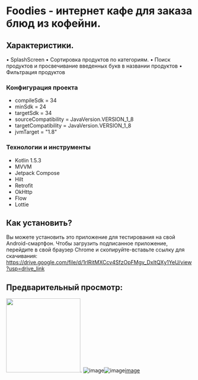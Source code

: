 # Foodies - интернет кафе для заказа блюд из кофейни.

## Характеристики.

• SplashScreen
• Сортировка продуктов по категориям.
• Поиск продуктов и просвечивание введенных букв в названии продуктов
• Фильтрация продуктов 

### Конфигурация проекта

- compileSdk = 34
- minSdk = 24
- targetSdk = 34
- sourceCompatibility = JavaVersion.VERSION_1_8
- targetCompatibility = JavaVersion.VERSION_1_8
- jvmTarget = "1.8"

### Технологии и инструменты

- Kotlin 1.5.3
- MVVM
- Jetpack Compose
- Hilt
- Retrofit
- OkHttp
- Flow
- Lottie

## Как установить?

Вы можете установить это приложение для тестирования на свой Android-смартфон. Чтобы загрузить подписанное приложение, перейдите в свой браузер Chrome и скопируйте-вставьте ссылку для скачивания:
https://drive.google.com/file/d/1rlRitMXCcv4SfzOpFMgv_DxItQXy1YeU/view?usp=drive_link  

## Предварительный просмотр:

<img src="https://github.com/Mahmud2403/Foodies/assets/111182031/efb35de6-1b6a-4906-ae58-b9c5617c729f" width="200" height="200">. ![image](https://github.com/Mahmud2403/Foodies/assets/111182031/b672f61c-1098-4e84-801c-9fc371bd78a6)![image](https://github.com/Mahmud2403/Foodies/assets/111182031/b57d5ba5-5ca2-486c-ba84-a9ca27575977)[image](https://github.com/Mahmud2403/Foodies/assets/111182031/d77fca20-698b-4138-a169-33116c19f5b3)




